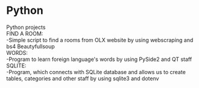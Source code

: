 # Python
Python projects                                                       
FIND A ROOM:                                
-Simple script to find a rooms from OLX website by using webscraping and bs4 Beautyfullsoup                                                                                    
WORDS:                                              
-Program to learn foreign language's words by using PySide2 and QT staff                                                                                     
SQLITE:                                                                    
-Program, which connects with SQLite database and allows us to create tables, categories and other staff by using sqlite3 and dotenv                                            
